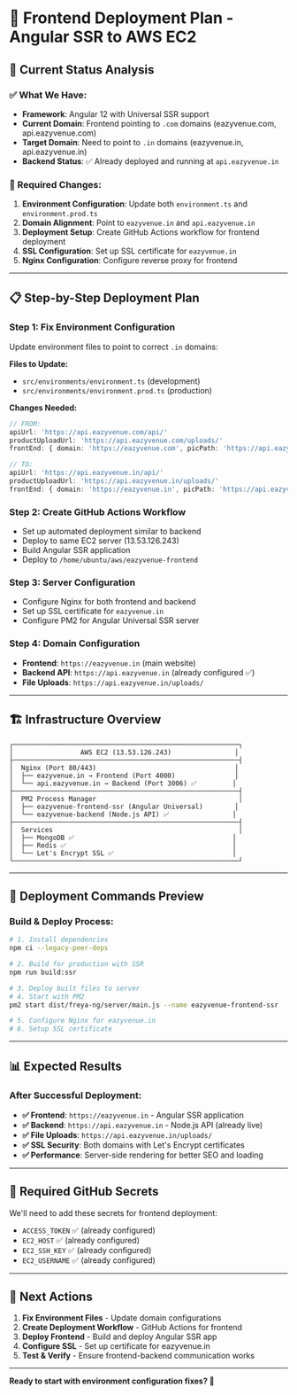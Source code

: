 # 🚀 Frontend Deployment Plan - Angular SSR to AWS EC2

## 🎯 **Current Status Analysis**

### **✅ What We Have:**
- **Framework**: Angular 12 with Universal SSR support
- **Current Domain**: Frontend pointing to `.com` domains (eazyvenue.com, api.eazyvenue.com)
- **Target Domain**: Need to point to `.in` domains (eazyvenue.in, api.eazyvenue.in)
- **Backend Status**: ✅ Already deployed and running at `api.eazyvenue.in`

### **🔧 Required Changes:**
1. **Environment Configuration**: Update both `environment.ts` and `environment.prod.ts`
2. **Domain Alignment**: Point to `eazyvenue.in` and `api.eazyvenue.in`
3. **Deployment Setup**: Create GitHub Actions workflow for frontend deployment
4. **SSL Configuration**: Set up SSL certificate for `eazyvenue.in`
5. **Nginx Configuration**: Configure reverse proxy for frontend

---

## 📋 **Step-by-Step Deployment Plan**

### **Step 1: Fix Environment Configuration**
Update environment files to point to correct `.in` domains:

**Files to Update:**
- `src/environments/environment.ts` (development)
- `src/environments/environment.prod.ts` (production)

**Changes Needed:**
```typescript
// FROM:
apiUrl: 'https://api.eazyvenue.com/api/'
productUploadUrl: 'https://api.eazyvenue.com/uploads/'
frontEnd: { domain: 'https://eazyvenue.com', picPath: 'https://api.eazyvenue.com' }

// TO:
apiUrl: 'https://api.eazyvenue.in/api/'
productUploadUrl: 'https://api.eazyvenue.in/uploads/'
frontEnd: { domain: 'https://eazyvenue.in', picPath: 'https://api.eazyvenue.in' }
```

### **Step 2: Create GitHub Actions Workflow**
- Set up automated deployment similar to backend
- Deploy to same EC2 server (13.53.126.243)
- Build Angular SSR application
- Deploy to `/home/ubuntu/aws/eazyvenue-frontend`

### **Step 3: Server Configuration**
- Configure Nginx for both frontend and backend
- Set up SSL certificate for `eazyvenue.in`
- Configure PM2 for Angular Universal SSR server

### **Step 4: Domain Configuration**
- **Frontend**: `https://eazyvenue.in` (main website)
- **Backend API**: `https://api.eazyvenue.in` (already configured ✅)
- **File Uploads**: `https://api.eazyvenue.in/uploads/`

---

## 🏗️ **Infrastructure Overview**

```
┌─────────────────────────────────────────────────────────┐
│                 AWS EC2 (13.53.126.243)                │
├─────────────────────────────────────────────────────────┤
│  Nginx (Port 80/443)                                   │
│  ├── eazyvenue.in → Frontend (Port 4000)               │
│  └── api.eazyvenue.in → Backend (Port 3006) ✅         │
├─────────────────────────────────────────────────────────┤
│  PM2 Process Manager                                    │
│  ├── eazyvenue-frontend-ssr (Angular Universal)        │
│  └── eazyvenue-backend (Node.js API) ✅                │
├─────────────────────────────────────────────────────────┤
│  Services                                               │
│  ├── MongoDB ✅                                        │
│  ├── Redis ✅                                          │
│  └── Let's Encrypt SSL ✅                              │
└─────────────────────────────────────────────────────────┘
```

---

## 🚀 **Deployment Commands Preview**

### **Build & Deploy Process:**
```bash
# 1. Install dependencies
npm ci --legacy-peer-deps

# 2. Build for production with SSR
npm run build:ssr

# 3. Deploy built files to server
# 4. Start with PM2
pm2 start dist/freya-ng/server/main.js --name eazyvenue-frontend-ssr

# 5. Configure Nginx for eazyvenue.in
# 6. Setup SSL certificate
```

---

## 📊 **Expected Results**

### **After Successful Deployment:**
- **✅ Frontend**: `https://eazyvenue.in` - Angular SSR application
- **✅ Backend**: `https://api.eazyvenue.in` - Node.js API (already live)
- **✅ File Uploads**: `https://api.eazyvenue.in/uploads/`
- **✅ SSL Security**: Both domains with Let's Encrypt certificates
- **✅ Performance**: Server-side rendering for better SEO and loading

---

## 🔧 **Required GitHub Secrets**

We'll need to add these secrets for frontend deployment:
- `ACCESS_TOKEN` ✅ (already configured)
- `EC2_HOST` ✅ (already configured) 
- `EC2_SSH_KEY` ✅ (already configured)
- `EC2_USERNAME` ✅ (already configured)

---

## 🎯 **Next Actions**

1. **Fix Environment Files** - Update domain configurations
2. **Create Deployment Workflow** - GitHub Actions for frontend
3. **Deploy Frontend** - Build and deploy Angular SSR app
4. **Configure SSL** - Set up certificate for eazyvenue.in
5. **Test & Verify** - Ensure frontend-backend communication works

---

**Ready to start with environment configuration fixes? 🚀**
